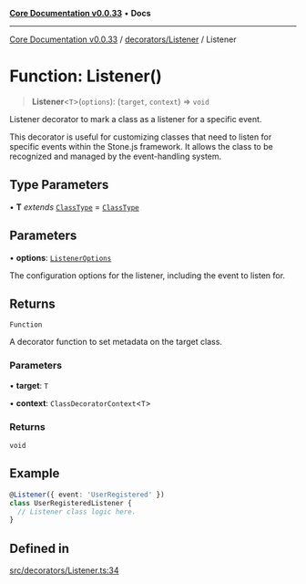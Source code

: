 [**Core Documentation v0.0.33**](../../../README.md) • **Docs**

***

[Core Documentation v0.0.33](../../../modules.md) / [decorators/Listener](../README.md) / Listener

# Function: Listener()

> **Listener**\<`T`\>(`options`): (`target`, `context`) => `void`

Listener decorator to mark a class as a listener for a specific event.

This decorator is useful for customizing classes that need to listen for specific events within the Stone.js framework.
It allows the class to be recognized and managed by the event-handling system.

## Type Parameters

• **T** *extends* [`ClassType`](../../../definitions/type-aliases/ClassType.md) = [`ClassType`](../../../definitions/type-aliases/ClassType.md)

## Parameters

• **options**: [`ListenerOptions`](../interfaces/ListenerOptions.md)

The configuration options for the listener, including the event to listen for.

## Returns

`Function`

A decorator function to set metadata on the target class.

### Parameters

• **target**: `T`

• **context**: `ClassDecoratorContext`\<`T`\>

### Returns

`void`

## Example

```typescript
@Listener({ event: 'UserRegistered' })
class UserRegisteredListener {
  // Listener class logic here.
}
```

## Defined in

[src/decorators/Listener.ts:34](https://github.com/stonemjs/core/blob/08021ed6e90932028c37aa9d72d99b714efcda42/src/decorators/Listener.ts#L34)
